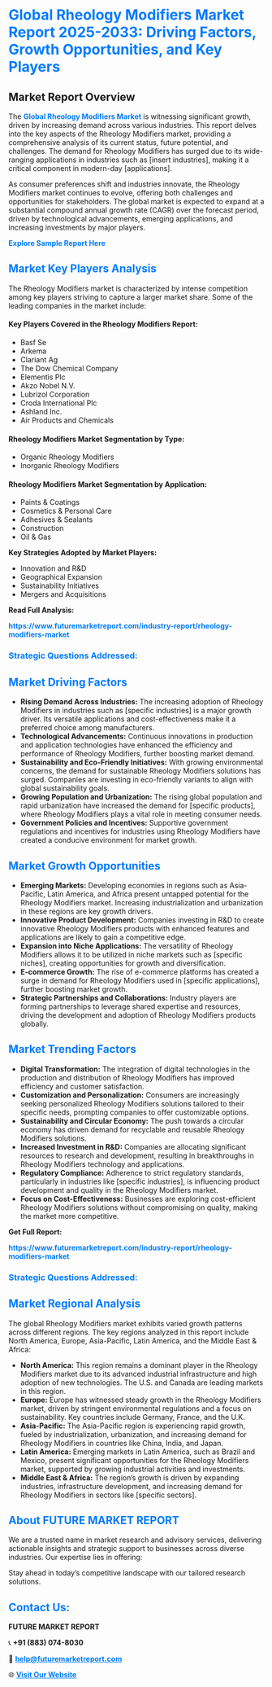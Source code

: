 <h1 style="color: #007BFF;">Global Rheology Modifiers Market Report 2025-2033: Driving Factors, Growth Opportunities, and Key Players</h1>

<section id="overview">
<h2>Market Report Overview</h2>
<p>The <a href="https://www.futuremarketreport.com/industry-report/rheology-modifiers-market" style="color: #007BFF; text-decoration: none;"><strong>Global Rheology Modifiers Market</strong></a> is witnessing significant growth, driven by increasing demand across various industries. This report delves into the key aspects of the Rheology Modifiers market, providing a comprehensive analysis of its current status, future potential, and challenges. The demand for Rheology Modifiers has surged due to its wide-ranging applications in industries such as [insert industries], making it a critical component in modern-day [applications].</p>
<p>As consumer preferences shift and industries innovate, the Rheology Modifiers market continues to evolve, offering both challenges and opportunities for stakeholders. The global market is expected to expand at a substantial compound annual growth rate (CAGR) over the forecast period, driven by technological advancements, emerging applications, and increasing investments by major players.</p>
</section>

<section id="overview">
<p><a href="https://www.futuremarketreport.com/request-sample/reportId=30152" style="color: #007BFF; text-decoration: none;"><strong>Explore Sample Report Here</strong></a></p>
</section>

<section id="key-players">
<h2 style="color: #007BFF;">Market Key Players Analysis</h2>
<p>The Rheology Modifiers market is characterized by intense competition among key players striving to capture a larger market share. Some of the leading companies in the market include:</p>
<h4>Key Players Covered in the Rheology Modifiers Report:</h4>
<ul><li>Basf Se</li><li>Arkema</li><li>Clariant Ag</li><li>The Dow Chemical Company</li><li>Elementis Plc</li><li>Akzo Nobel N.V.</li><li>Lubrizol Corporation</li><li>Croda International Plc</li><li>Ashland Inc.</li><li>Air Products and Chemicals</li></ul>
<h4>Rheology Modifiers Market Segmentation by Type:</h4>
<ul><li>Organic Rheology Modifiers</li><li>Inorganic Rheology Modifiers</li></ul>

<h4>Rheology Modifiers Market Segmentation by Application:</h4>
<ul><li>Paints &amp; Coatings</li><li>Cosmetics &amp; Personal Care</li><li>Adhesives &amp; Sealants</li><li>Construction</li><li>Oil &amp; Gas</li></ul>
<p><strong>Key Strategies Adopted by Market Players:</strong></p>
<ul>
<li>Innovation and R&D</li>
<li>Geographical Expansion</li>
<li>Sustainability Initiatives</li>
<li>Mergers and Acquisitions</li>
</ul>
</section>

<section>
<p><strong>Read Full Analysis: </strong></p><a href="https://www.futuremarketreport.com/industry-report/rheology-modifiers-market" style="color: #007BFF; text-decoration: none;"><strong>https://www.futuremarketreport.com/industry-report/rheology-modifiers-market</strong></a>
<h3 style="color: #007BFF;">Strategic Questions Addressed:</h3>
</section>

<section id="driving-factors">
<h2 style="color: #007BFF;">Market Driving Factors</h2>
<ul>
<li><strong>Rising Demand Across Industries:</strong> The increasing adoption of Rheology Modifiers in industries such as [specific industries] is a major growth driver. Its versatile applications and cost-effectiveness make it a preferred choice among manufacturers.</li>
<li><strong>Technological Advancements:</strong> Continuous innovations in production and application technologies have enhanced the efficiency and performance of Rheology Modifiers, further boosting market demand.</li>
<li><strong>Sustainability and Eco-Friendly Initiatives:</strong> With growing environmental concerns, the demand for sustainable Rheology Modifiers solutions has surged. Companies are investing in eco-friendly variants to align with global sustainability goals.</li>
<li><strong>Growing Population and Urbanization:</strong> The rising global population and rapid urbanization have increased the demand for [specific products], where Rheology Modifiers plays a vital role in meeting consumer needs.</li>
<li><strong>Government Policies and Incentives:</strong> Supportive government regulations and incentives for industries using Rheology Modifiers have created a conducive environment for market growth.</li>
</ul>
</section>

<section id="growth-opportunities">
<h2 style="color: #007BFF;">Market Growth Opportunities</h2>
<ul>
<li><strong>Emerging Markets:</strong> Developing economies in regions such as Asia-Pacific, Latin America, and Africa present untapped potential for the Rheology Modifiers market. Increasing industrialization and urbanization in these regions are key growth drivers.</li>
<li><strong>Innovative Product Development:</strong> Companies investing in R&D to create innovative Rheology Modifiers products with enhanced features and applications are likely to gain a competitive edge.</li>
<li><strong>Expansion into Niche Applications:</strong> The versatility of Rheology Modifiers allows it to be utilized in niche markets such as [specific niches], creating opportunities for growth and diversification.</li>
<li><strong>E-commerce Growth:</strong> The rise of e-commerce platforms has created a surge in demand for Rheology Modifiers used in [specific applications], further boosting market growth.</li>
<li><strong>Strategic Partnerships and Collaborations:</strong> Industry players are forming partnerships to leverage shared expertise and resources, driving the development and adoption of Rheology Modifiers products globally.</li>
</ul>
</section>

<section id="trending-factors">
<h2 style="color: #007BFF;">Market Trending Factors</h2>
<ul>
<li><strong>Digital Transformation:</strong> The integration of digital technologies in the production and distribution of Rheology Modifiers has improved efficiency and customer satisfaction.</li>
<li><strong>Customization and Personalization:</strong> Consumers are increasingly seeking personalized Rheology Modifiers solutions tailored to their specific needs, prompting companies to offer customizable options.</li>
<li><strong>Sustainability and Circular Economy:</strong> The push towards a circular economy has driven demand for recyclable and reusable Rheology Modifiers solutions.</li>
<li><strong>Increased Investment in R&D:</strong> Companies are allocating significant resources to research and development, resulting in breakthroughs in Rheology Modifiers technology and applications.</li>
<li><strong>Regulatory Compliance:</strong> Adherence to strict regulatory standards, particularly in industries like [specific industries], is influencing product development and quality in the Rheology Modifiers market.</li>
<li><strong>Focus on Cost-Effectiveness:</strong> Businesses are exploring cost-efficient Rheology Modifiers solutions without compromising on quality, making the market more competitive.</li>
</ul>
</section>

<section>
<p><strong>Get Full Report: </strong></p><a href="https://www.futuremarketreport.com/industry-report/rheology-modifiers-market" style="color: #007BFF; text-decoration: none;"><strong>https://www.futuremarketreport.com/industry-report/rheology-modifiers-market</strong></a>
<h3 style="color: #007BFF;">Strategic Questions Addressed:</h3>
</section>


<section id="regional-analysis">
<h2 style="color: #007BFF;">Market Regional Analysis</h2>
<p>The global Rheology Modifiers market exhibits varied growth patterns across different regions. The key regions analyzed in this report include North America, Europe, Asia-Pacific, Latin America, and the Middle East & Africa:</p>
<ul>
<li><strong>North America:</strong> This region remains a dominant player in the Rheology Modifiers market due to its advanced industrial infrastructure and high adoption of new technologies. The U.S. and Canada are leading markets in this region.</li>
<li><strong>Europe:</strong> Europe has witnessed steady growth in the Rheology Modifiers market, driven by stringent environmental regulations and a focus on sustainability. Key countries include Germany, France, and the U.K.</li>
<li><strong>Asia-Pacific:</strong> The Asia-Pacific region is experiencing rapid growth, fueled by industrialization, urbanization, and increasing demand for Rheology Modifiers in countries like China, India, and Japan.</li>
<li><strong>Latin America:</strong> Emerging markets in Latin America, such as Brazil and Mexico, present significant opportunities for the Rheology Modifiers market, supported by growing industrial activities and investments.</li>
<li><strong>Middle East & Africa:</strong> The region’s growth is driven by expanding industries, infrastructure development, and increasing demand for Rheology Modifiers in sectors like [specific sectors].</li>
</ul>
</section>

<footer>
<h2 style="color: #007BFF;">About FUTURE MARKET REPORT</h2>
<p>We are a trusted name in market research and advisory services, delivering actionable insights and strategic support to businesses across diverse industries. Our expertise lies in offering:</p>

<p>Stay ahead in today’s competitive landscape with our tailored research solutions.</p>

<h2 style="color: #007BFF;">Contact Us:</h2>
<p><strong>FUTURE MARKET REPORT</strong></p>
<p>📞 <strong>+91 (883) 074-8030</strong></p>
<p>📧 <strong><a href="mailto:help@futuremarketreport.com" style="color: #007BFF;">help@futuremarketreport.com</a></strong></p>
<p>🌐 <strong><a href="https://www.futuremarketreport.com/" style="color: #007BFF;">Visit Our Website</a></strong></p>
</footer>
